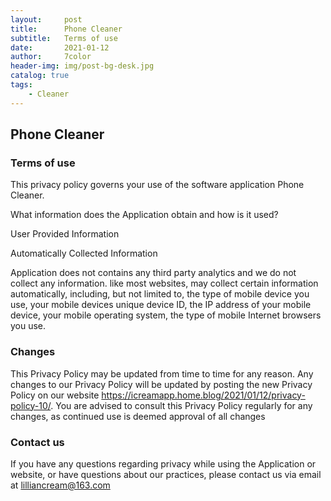 ```yaml
---
layout:     post
title:      Phone Cleaner
subtitle:   Terms of use
date:       2021-01-12
author:     7color
header-img: img/post-bg-desk.jpg
catalog: true
tags:
    - Cleaner
---
```


## **Phone Cleaner**

### **Terms of use**

This privacy policy governs your use of the software application Phone Cleaner.

What information does the Application obtain and how is it used?

User Provided Information

Automatically Collected Information

Application does not contains any third party analytics and we do not collect any information. like most websites, may collect certain information automatically, including, but not limited to, the type of mobile device you use, your mobile devices unique device ID, the IP address of your mobile device, your mobile operating system, the type of mobile Internet browsers you use.

### **Changes**

This Privacy Policy may be updated from time to time for any reason. Any changes to our Privacy Policy will be updated by posting the new Privacy Policy on our website https://icreamapp.home.blog/2021/01/12/privacy-policy-10/. You are advised to consult this Privacy Policy regularly for any changes, as continued use is deemed approval of all changes

### **Contact us**

If you have any questions regarding privacy while using the Application or website, or have questions about our practices, please contact us via email at lilliancream@163.com